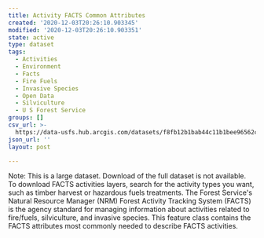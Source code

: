 ```yaml
---
title: Activity FACTS Common Attributes
created: '2020-12-03T20:26:10.903345'
modified: '2020-12-03T20:26:10.903351'
state: active
type: dataset
tags:
  - Activities
  - Environment
  - Facts
  - Fire Fuels
  - Invasive Species
  - Open Data
  - Silviculture
  - U S Forest Service
groups: []
csv_url: >-
  https://data-usfs.hub.arcgis.com/datasets/f8fb12b1bab44c11b1bee96562cc4773_0.csv?outSR=%7B%22latestWkid%22%3A4269%2C%22wkid%22%3A4269%7D
json_url: ''
layout: post

---
```

Note: This is a large dataset. Download of the full dataset is not available. To download FACTS activities layers, search for the activity types you want, such as timber harvest or hazardous fuels treatments. The Forest Service's Natural Resource Manager (NRM) Forest Activity Tracking System (FACTS) is the agency standard for managing information about activities related to fire/fuels, silviculture, and invasive species. This feature class contains the FACTS attributes most commonly needed to describe FACTS activities.
